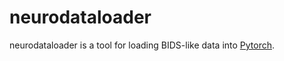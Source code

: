 # neurodataloader
neurodataloader is a tool for loading BIDS-like data into [Pytorch](https://github.com/pytorch/pytorch).
